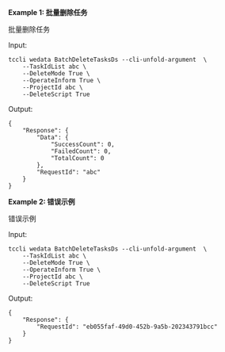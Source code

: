 **Example 1: 批量删除任务**

批量删除任务

Input: 

```
tccli wedata BatchDeleteTasksDs --cli-unfold-argument  \
    --TaskIdList abc \
    --DeleteMode True \
    --OperateInform True \
    --ProjectId abc \
    --DeleteScript True
```

Output: 
```
{
    "Response": {
        "Data": {
            "SuccessCount": 0,
            "FailedCount": 0,
            "TotalCount": 0
        },
        "RequestId": "abc"
    }
}
```

**Example 2: 错误示例**

错误示例

Input: 

```
tccli wedata BatchDeleteTasksDs --cli-unfold-argument  \
    --TaskIdList abc \
    --DeleteMode True \
    --OperateInform True \
    --ProjectId abc \
    --DeleteScript True
```

Output: 
```
{
    "Response": {
        "RequestId": "eb055faf-49d0-452b-9a5b-202343791bcc"
    }
}
```

